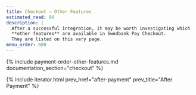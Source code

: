 ```yaml
---
title: Checkout – Other Features
estimated_read: 90
description: |
  After a successful integration, it may be worth investigating which
  **other features** are available in Swedbank Pay Checkout.
  They are listed on this very page.
menu_order: 600
---
```


{% include payment-order-other-features.md documentation_section="checkout" %}

{% include iterator.html prev_href="after-payment" prev_title="After Payment" %}
